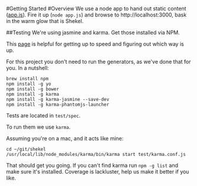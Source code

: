 #Getting Started
#Overview
We use a node app to hand out static content ([app.js](https://github.com/pivotalservices/shekel/blob/master/app.js)). 
Fire it up (`node app.js`) and browse to http://localhost:3000, bask in the warm glow that is Shekel.

##Testing
We're using jasmine and karma. Get those installed via NPM. 

This [page](http://techportal.inviqa.com/2014/10/28/testing-javascript-get-started-with-jasmine/) is helpful for getting up to speed and figuring out which way is up. 

For this project you don't need to run the generators, as we've done that for you. In a nutshell: 

```
brew install npm
npm install -g yo
npm install -g bower
npm install -g karma
npm install -g karma-jasmine --save-dev
npm install -g karma-phantomjs-launcher
```
Tests are located in `test/spec`. 

To run them we use `karma`. 

Assuming you're on a mac, and it acts like mine: 

```
cd ~/git/shekel
/usr/local/lib/node_modules/karma/bin/karma start test/karma.conf.js
``` 

That should get you going. If you can't find karma run `npm -g list` and make sure it's installed. 
Coverage is lackluster, help us make it better if you like. 

